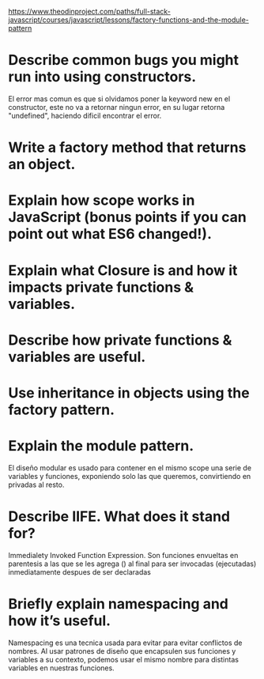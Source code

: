 https://www.theodinproject.com/paths/full-stack-javascript/courses/javascript/lessons/factory-functions-and-the-module-pattern

# Describe common bugs you might run into using constructors.

El error mas comun es que si olvidamos poner la keyword new en el constructor, este no va a retornar ningun error, en su lugar retorna "undefined", haciendo dificil encontrar el error.

# Write a factory method that returns an object.



# Explain how scope works in JavaScript (bonus points if you can point out what ES6 changed!).

# Explain what Closure is and how it impacts private functions & variables.

# Describe how private functions & variables are useful.

# Use inheritance in objects using the factory pattern.

# Explain the module pattern.

El diseño modular es usado para contener en el mismo scope una serie de variables y funciones, exponiendo solo las que queremos, convirtiendo en privadas al resto.

# Describe IIFE. What does it stand for?

Immedialety Invoked Function Expression. Son funciones envueltas en parentesis a las que se les agrega () al final para ser invocadas (ejecutadas) inmediatamente despues de ser declaradas

# Briefly explain namespacing and how it’s useful.

Namespacing es una tecnica usada para evitar para evitar conflictos de nombres. Al usar patrones de diseño que encapsulen sus funciones y variables a su contexto, podemos usar el mismo nombre para distintas variables en nuestras funciones.
